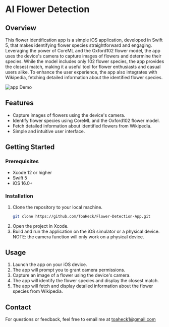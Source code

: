 # AI Flower Detection 

## Overview

This flower identification app is a simple iOS application, developed in Swift 5, that makes identifying flower species straightforward and engaging. Leveraging the power of CoreML and the Oxford102 flower model, the app uses the device's camera to capture images of flowers and determine their species. While the model includes only 102 flower species, the app provides the closest match, making it a useful tool for flower enthusiasts and casual users alike. To enhance the user experience, the app also integrates with Wikipedia, fetching detailed information about the identified flower species.

![app Demo](https://github.com/ToaHeck/AI-Flower-Detector-iOS16/blob/main/WhatFlower/Assets.xcassets/appDemo1.gif?raw=true)


## Features

- Capture images of flowers using the device's camera.
- Identify flower species using CoreML and the Oxford102 flower model.
- Fetch detailed information about identified flowers from Wikipedia.
- Simple and intuitive user interface.


## Getting Started

### Prerequisites

- Xcode 12 or higher
- Swift 5
- iOS 16.0+

### Installation

1. Clone the repository to your local machine.
   ```bash
   git clone https://github.com/ToaHeck/Flower-Detection-App.git
2. Open the project in Xcode.
3. Build and run the application on the iOS simulator or a physical device.
   NOTE: the camera function will only work on a physical device.

## Usage

1. Launch the app on your iOS device.
2. The app will prompt you to grant camera permissions.
3. Capture an image of a flower using the device's camera.
4. The app will identify the flower species and display the closest match.
5. The app will fetch and display detailed information about the flower species from Wikipedia.


## Contact

For questions or feedback, feel free to email me at toaheck1@gmail.com

